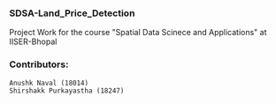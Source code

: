 ### SDSA-Land_Price_Detection
Project Work for the course "Spatial Data Scinece and Applications" at IISER-Bhopal



### Contributors:
    Anushk Naval (18014)
    Shirshakk Purkayastha (18247)



